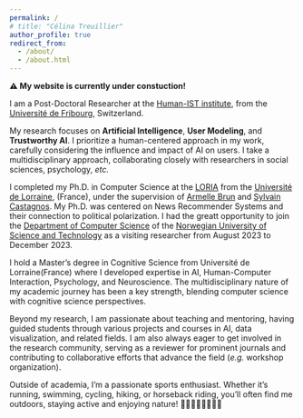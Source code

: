 ```yaml
---
permalink: /
# title: "Célina Treuillier"
author_profile: true
redirect_from: 
  - /about/
  - /about.html
---
```


**⚠️ My website is currently under constuction!**

I am a Post-Doctoral Researcher at the [Human-IST institute](https://human-ist.unifr.ch/), from the [Université de Fribourg](https://www.unifr.ch/home/fr/), Switzerland. 

My research focuses on **Artificial Intelligence**, **User Modeling**, and **Trustworthy AI**. I prioritize a human-centered approach in my work, carefully considering the influence and impact of AI on users. 
I take a multidisciplinary approach, collaborating closely with researchers in social sciences, psychology, *etc.*

I completed my Ph.D. in Computer Science at the [LORIA](https://www.loria.fr/en/) from the [Université de Lorraine](https://www.univ-lorraine.fr/), (France), under the supervision of [Armelle Brun](https://members.loria.fr/ABrun/) and [Sylvain Castagnos](https://members.loria.fr/scastagnos/files/index.html). My Ph.D. was centered on News Recommender Systems and their connection to political polarization. I had the greatt opportunity to join the [Department of Computer Science](https://www.ntnu.edu/idi) of the [Norwegian University of Science and Technology](https://www.ntnu.edu/) as a visiting researcher from August 2023 to December 2023. 

I hold a Master’s degree in Cognitive Science from Université de Lorraine(France) where I developed expertise in AI, Human-Computer Interaction, Psychology, and Neuroscience. The multidisciplinary nature of my academic journey has been a key strength, blending computer science with cognitive science perspectives.


Beyond my research, I am passionate about teaching and mentoring, having guided students through various projects and courses in AI, data visualization, and related fields. I am also always eager to get involved in the research community, serving as a reviewer for prominent journals and contributing to collaborative efforts that advance the field (*e.g.* workshop organization).

Outside of academia, I’m a passionate sports enthusiast. Whether it’s running, swimming, cycling, hiking, or horseback riding, you’ll often find me outdoors, staying active and enjoying nature! 🚵‍♀️🏃🏼‍♀️🏊‍♀️🏇


<!-- News
====== -->


